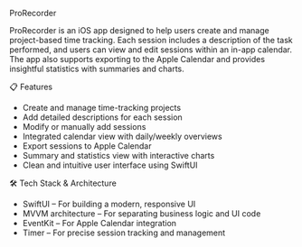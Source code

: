 ProRecorder

ProRecorder is an iOS app designed to help users create and manage project-based time tracking. Each session includes a description of the task performed, and users can view and edit sessions within an in-app calendar. The app also supports exporting to the Apple Calendar and provides insightful statistics with summaries and charts.

📋 Features

- Create and manage time-tracking projects
- Add detailed descriptions for each session
- Modify or manually add sessions
- Integrated calendar view with daily/weekly overviews
- Export sessions to Apple Calendar
- Summary and statistics view with interactive charts
- Clean and intuitive user interface using SwiftUI

🛠️ Tech Stack & Architecture

- SwiftUI – For building a modern, responsive UI
- MVVM architecture – For separating business logic and UI code
- EventKit – For Apple Calendar integration
- Timer – For precise session tracking and management
